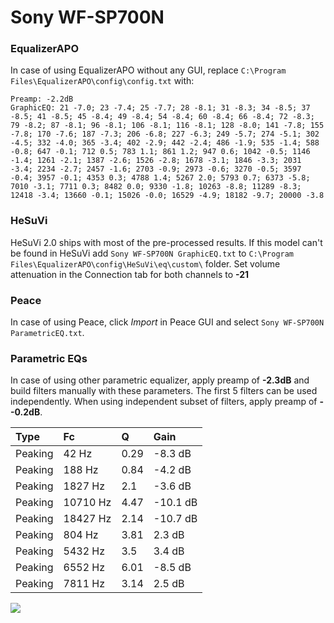 # Sony WF-SP700N

### EqualizerAPO
In case of using EqualizerAPO without any GUI, replace `C:\Program Files\EqualizerAPO\config\config.txt`
with:
```
Preamp: -2.2dB
GraphicEQ: 21 -7.0; 23 -7.4; 25 -7.7; 28 -8.1; 31 -8.3; 34 -8.5; 37 -8.5; 41 -8.5; 45 -8.4; 49 -8.4; 54 -8.4; 60 -8.4; 66 -8.4; 72 -8.3; 79 -8.2; 87 -8.1; 96 -8.1; 106 -8.1; 116 -8.1; 128 -8.0; 141 -7.8; 155 -7.8; 170 -7.6; 187 -7.3; 206 -6.8; 227 -6.3; 249 -5.7; 274 -5.1; 302 -4.5; 332 -4.0; 365 -3.4; 402 -2.9; 442 -2.4; 486 -1.9; 535 -1.4; 588 -0.8; 647 -0.1; 712 0.5; 783 1.1; 861 1.2; 947 0.6; 1042 -0.5; 1146 -1.4; 1261 -2.1; 1387 -2.6; 1526 -2.8; 1678 -3.1; 1846 -3.3; 2031 -3.4; 2234 -2.7; 2457 -1.6; 2703 -0.9; 2973 -0.6; 3270 -0.5; 3597 -0.4; 3957 -0.1; 4353 0.3; 4788 1.4; 5267 2.0; 5793 0.7; 6373 -5.8; 7010 -3.1; 7711 0.3; 8482 0.0; 9330 -1.8; 10263 -8.8; 11289 -8.3; 12418 -3.4; 13660 -0.1; 15026 -0.0; 16529 -4.9; 18182 -9.7; 20000 -3.8
```

### HeSuVi
HeSuVi 2.0 ships with most of the pre-processed results. If this model can't be found in HeSuVi add
`Sony WF-SP700N GraphicEQ.txt` to `C:\Program Files\EqualizerAPO\config\HeSuVi\eq\custom\` folder.
Set volume attenuation in the Connection tab for both channels to **-21**

### Peace
In case of using Peace, click *Import* in Peace GUI and select `Sony WF-SP700N ParametricEQ.txt`.

### Parametric EQs
In case of using other parametric equalizer, apply preamp of **-2.3dB** and build filters manually
with these parameters. The first 5 filters can be used independently.
When using independent subset of filters, apply preamp of **--0.2dB**.

| Type    | Fc       |    Q | Gain     |
|:--------|:---------|:-----|:---------|
| Peaking | 42 Hz    | 0.29 | -8.3 dB  |
| Peaking | 188 Hz   | 0.84 | -4.2 dB  |
| Peaking | 1827 Hz  | 2.1  | -3.6 dB  |
| Peaking | 10710 Hz | 4.47 | -10.1 dB |
| Peaking | 18427 Hz | 2.14 | -10.7 dB |
| Peaking | 804 Hz   | 3.81 | 2.3 dB   |
| Peaking | 5432 Hz  | 3.5  | 3.4 dB   |
| Peaking | 6552 Hz  | 6.01 | -8.5 dB  |
| Peaking | 7811 Hz  | 3.14 | 2.5 dB   |

![](https://raw.githubusercontent.com/jaakkopasanen/AutoEq/master/results/rtings/avg/Sony%20WF-SP700N/Sony%20WF-SP700N.png)